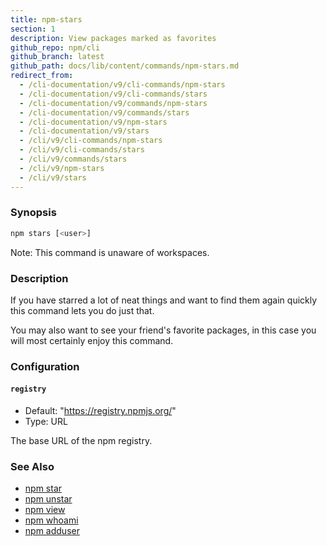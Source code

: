 ```yaml
---
title: npm-stars
section: 1
description: View packages marked as favorites
github_repo: npm/cli
github_branch: latest
github_path: docs/lib/content/commands/npm-stars.md
redirect_from:
  - /cli-documentation/v9/cli-commands/npm-stars
  - /cli-documentation/v9/cli-commands/stars
  - /cli-documentation/v9/commands/npm-stars
  - /cli-documentation/v9/commands/stars
  - /cli-documentation/v9/npm-stars
  - /cli-documentation/v9/stars
  - /cli/v9/cli-commands/npm-stars
  - /cli/v9/cli-commands/stars
  - /cli/v9/commands/stars
  - /cli/v9/npm-stars
  - /cli/v9/stars
---
```


### Synopsis

```bash
npm stars [<user>]
```

Note: This command is unaware of workspaces.

### Description

If you have starred a lot of neat things and want to find them again
quickly this command lets you do just that.

You may also want to see your friend's favorite packages, in this case
you will most certainly enjoy this command.

### Configuration

#### `registry`

* Default: "https://registry.npmjs.org/"
* Type: URL

The base URL of the npm registry.

### See Also

* [npm star](/cli/v9/commands/npm-star)
* [npm unstar](/cli/v9/commands/npm-unstar)
* [npm view](/cli/v9/commands/npm-view)
* [npm whoami](/cli/v9/commands/npm-whoami)
* [npm adduser](/cli/v9/commands/npm-adduser)
